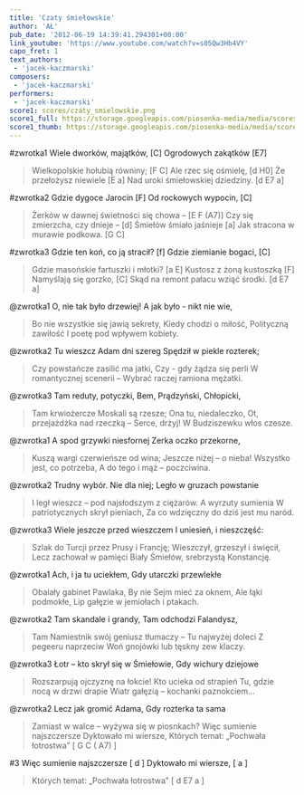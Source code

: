 ```yaml
---
title: 'Czaty śmiełowskie'
author: 'AŁ'
pub_date: '2012-06-19 14:39:41.294301+00:00'
link_youtube: 'https://www.youtube.com/watch?v=s05Qw3Hb4VY'
capo_fret: 1
text_authors:
 - 'jacek-kaczmarski'
composers:
 - 'jacek-kaczmarski'
performers:
 - 'jacek-kaczmarski'
score1: scores/czaty_smielowskie.png
score1_full: https://storage.googleapis.com/piosenka-media/media/scores/czaty_smielowskie.png
score1_thumb: https://storage.googleapis.com/piosenka-media/media/scores/czaty_smielowskie.png.180x0_q85_upscale.jpg
---
```


#zwrotka1
Wiele dworków, majątków, [C]
Ogrodowych zakątków [E7]
>Wielkopolskie hołubią równiny; [F C]
Ale rzec się ośmielę, [d H0]
Że przełożysz niewiele [E a]
>Nad uroki śmiełowskiej dziedziny. [d E7 a]

#zwrotka2
Gdzie dygoce Jarocin [F]
Od rockowych wypocin, [C]
>Żerków w dawnej świetności się chowa – [E F (A7)]
Czy się zmierzcha, czy dnieje – [d]
Śmiełów śmiało jaśnieje [a]
>Jak stracona w murawie podkowa. [G C]

#zwrotka3
Gdzie ten koń, co ją stracił? [f]
Gdzie ziemianie bogaci, [C]
>Gdzie masońskie fartuszki i młotki? [a E]
Kustosz z żoną kustoszką [F]
Namyślają się gorzko, [C]
>Skąd na remont pałacu wziąć środki. [d E7 a]

@zwrotka1
O, nie tak było drzewiej!
A jak było - nikt nie wie,
>Bo nie wszystkie się jawią sekrety,
Kiedy chodzi o miłość,
Polityczną zawiłość
>I poetę pod wpływem kobiety.

@zwrotka2
Tu wieszcz Adam dni szereg
Spędził w piekle rozterek;
>Czy powstańcze zasilić ma jatki,
Czy - gdy żądza się perli
W romantycznej scenerii –
>Wybrać raczej ramiona mężatki.

@zwrotka3
Tam reduty, potyczki,
Bem, Prądzyński, Chłopicki,
>Tam krwiożercze Moskali są rzesze;
Ona tu, niedaleczko,
Ot, przejażdżka nad rzeczką –
>Serce, drżyj! W Budziszewku włos czesze.

@zwrotka1
A spod grzywki niesfornej
Zerka oczko przekorne,
>Kuszą wargi czerwieńsze od wina;
Jeszcze niżej – o nieba!
Wszystko jest, co potrzeba,
>A do tego i mąż – poczciwina.

@zwrotka2
Trudny wybór. Nie dla niej;
Legło w gruzach powstanie
>I legł wieszcz – pod najsłodszym z ciężarów.
A wyrzuty sumienia
W patriotycznych skrył pieniach,
>Za co wdzięczny do dziś jest mu naród.

@zwrotka3
Wiele jeszcze przed wieszczem
I uniesień, i nieszczęść:
>Szlak do Turcji przez Prusy i Francję;
Wieszczył, grzeszył i święcił,
Lecz zachował w pamięci
>Biały Śmiełów, srebrzystą Konstancję.

@zwrotka1
Ach, i ja tu uciekłem,
Gdy utarczki przewlekłe
>Obalały gabinet Pawlaka,
By nie Sejm mieć za oknem,
Ale łąki podmokłe,
>Lip gałęzie w jemiołach i ptakach.

@zwrotka2
Tam skandale i grandy,
Tam odchodzi Falandysz,
>Tam Namiestnik swój geniusz tłumaczy –
Tu najwyżej doleci
Z pegeeru naprzeciw
>Woń gnojówki lub tęskny zew klaczy.

@zwrotka3
Łotr – kto skrył się w Śmiełowie,
Gdy wichury dziejowe
>Rozszarpują ojczyznę na łokcie!
Kto ucieka od strapień
Tu, gdzie nocą w drzwi drapie
>Wiatr gałęzią – kochanki paznokciem…

@zwrotka2
Lecz jak gromić Adama,
Gdy rozterka ta sama
>Zamiast w walce – wyżywa się w piosnkach?
Więc sumienie najszczersze
Dyktowało mi wiersze,
>Których temat: „Pochwała łotrostwa” [ G C ( A7) ]

#3
Więc sumienie najszczersze [ d ]
Dyktowało mi wiersze, [ a ]
>Których temat: „Pochwała łotrostwa” [ d E7 a ]